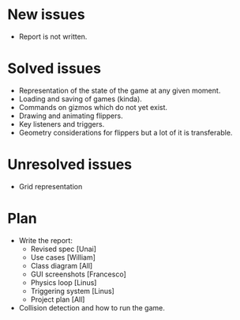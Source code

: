 # New issues

- Report is not written.

# Solved issues

- Representation of the state of the game at any given moment.
- Loading and saving of games (kinda).
- Commands on gizmos which do not yet exist.
- Drawing and animating flippers.
- Key listeners and triggers.
- Geometry considerations for flippers but a lot of it is transferable.

# Unresolved issues

- Grid representation

# Plan

- Write the report:
    - Revised spec [Unai]
    - Use cases [William]
    - Class diagram [All]
    - GUI screenshots [Francesco]
    - Physics loop [Linus]
    - Triggering system [Linus]
    - Project plan [All]
- Collision detection and how to run the game.
